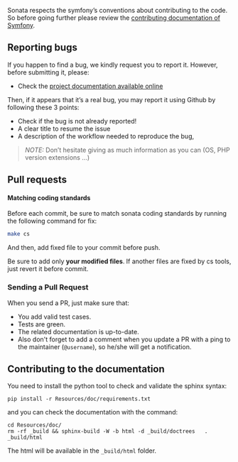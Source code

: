 Sonata respects the symfony’s conventions about contributing to the code. So before going further please review the [contributing documentation of Symfony](http://symfony.com/doc/current/contributing/code/patches.html#make-a-pull-request).

## Reporting bugs

If you happen to find a bug, we kindly request you to report it. However, before submitting it, please:

  * Check the [project documentation available online](https://sonata-project.org/bundles/)

Then, if it appears that it’s a real bug, you may report it using Github by following these 3 points:

  * Check if the bug is not already reported!
  * A clear title to resume the issue
  * A description of the workflow needed to reproduce the bug,

> _NOTE:_ Don’t hesitate giving as much information as you can (OS, PHP version extensions …)

## Pull requests

#### Matching coding standards

Before each commit, be sure to match sonata coding standards by running the following command for fix:

```bash
make cs
```

And then, add fixed file to your commit before push.

Be sure to add only **your modified files**. If another files are fixed by cs tools, just revert it before commit.

### Sending a Pull Request

When you send a PR, just make sure that:

* You add valid test cases.
* Tests are green.
* The related documentation is up-to-date.
* Also don't forget to add a comment when you update a PR with a ping to the maintainer (``@username``), so he/she will get a notification.

## Contributing to the documentation

You need to install the python tool to check and validate the sphinx syntax:

    pip install -r Resources/doc/requirements.txt

and you can check the documentation with the command:

    cd Resources/doc/
    rm -rf _build && sphinx-build -W -b html -d _build/doctrees   . _build/html

The html will be available in the ``_build/html`` folder.
